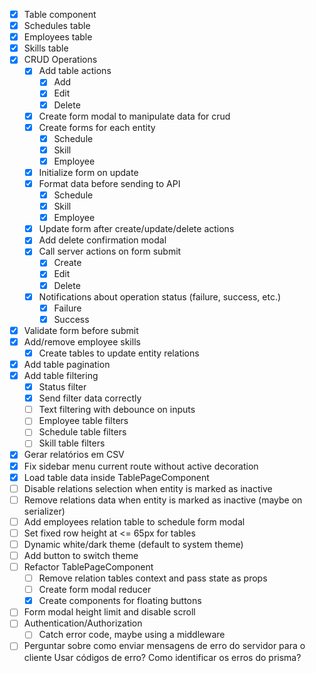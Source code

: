 - [x] Table component
- [x] Schedules table
- [x] Employees table
- [x] Skills table
- [x] CRUD Operations
  - [x] Add table actions
    - [x] Add
    - [x] Edit
    - [x] Delete
  - [x] Create form modal to manipulate data for crud
  - [x] Create forms for each entity
    - [x] Schedule
    - [x] Skill
    - [x] Employee
  - [x] Initialize form on update
  - [x] Format data before sending to API
    - [x] Schedule
    - [x] Skill
    - [x] Employee
  - [x] Update form after create/update/delete actions
  - [x] Add delete confirmation modal
  - [x] Call server actions on form submit
    - [x] Create
    - [x] Edit
    - [x] Delete
  - [x] Notifications about operation status (failure, success, etc.)
    - [x] Failure
    - [x] Success
- [x] Validate form before submit
- [x] Add/remove employee skills
  - [x] Create tables to update entity relations
- [x] Add table pagination
- [x] Add table filtering
  - [x] Status filter
  - [x] Send filter data correctly
  - [ ] Text filtering with debounce on inputs
  - [ ] Employee table filters
  - [ ] Schedule table filters
  - [ ] Skill table filters
- [x] Gerar relatórios em CSV
- [x] Fix sidebar menu current route without active decoration
- [x] Load table data inside TablePageComponent
- [ ] Disable relations selection when entity is marked as inactive
- [ ] Remove relations data when entity is marked as inactive (maybe on serializer)
- [ ] Add employees relation table to schedule form modal
- [ ] Set fixed row height at <= 65px for tables
- [ ] Dynamic white/dark theme (default to system theme)
- [ ] Add button to switch theme
- [ ] Refactor TablePageComponent
  - [ ] Remove relation tables context and pass state as props
  - [ ] Create form modal reducer
  - [x] Create components for floating buttons
- [ ] Form modal height limit and disable scroll
- [ ] Authentication/Authorization
  - [ ] Catch error code, maybe using a middleware

- [ ] Perguntar sobre como enviar mensagens de erro do servidor para o cliente
Usar códigos de erro?
Como identificar os erros do prisma?
